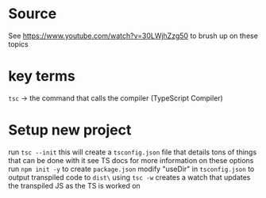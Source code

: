 # Source
See https://www.youtube.com/watch?v=30LWjhZzg50 to brush up on these topics

# key terms
`tsc` -> the command that calls the compiler (TypeScript Compiler)

# Setup new project

run `tsc --init`
this will create a `tsconfig.json` file that details tons of things that can be done with it
see TS docs for more information on these options
run `npm init -y` to create `package.json`
modify "useDir" in `tsconfig.json` to output transpiled code to `dist\`
using `tsc -w` creates a watch that updates the transpiled JS as the TS is worked on